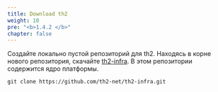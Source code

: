 ```yaml
---
title: Download th2
weight: 10
pre: "<b>1.4.2 </b>"
chapter: false
---
```


Создайте локально пустой репозиторий для th2.
Находясь в корне нового репозитория, скачайте [th2-infra](https://github.com/th2-net/th2-infra). В этом репозитории содержится ядро платформы.


```shell
git clone https://github.com/th2-net/th2-infra.git
```


